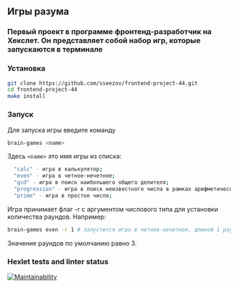 ## Игры разума

### Первый проект в программе фронтенд-разработчик на Хекслет. Он представляет собой набор игр, которые запускаются в терминале

### Установка

```bash
git clone https://github.com/sseezov/frontend-project-44.git
cd frontend-project-44
make install
```

### Запуск

Для запуска игры введите команду

```bash
brain-games <name>
```

Здесь `<name>` это имя игры из списка:

```bash
  "calc" - игра в калькулятор;
  "even" - игра в четное-нечетное;
  "gcd" - игра в поиск наибольшего общего делителя;
  "progression" - игра в поиск неизвестного числа в рамках арифметической прогрессии;
  "prime" - игра в простое число;
```

Игра принимает флаг -r с аргументом числового типа для установки количества раундов. Например:

```bash
brain-games even -r 1 # запустится игра в четное-нечетное, длиной 1 раунд
```

Значение раундов по умолчанию равно 3.

### Hexlet tests and linter status

[![Maintainability](https://api.codeclimate.com/v1/badges/21aa19ce9cb07c0c395b/maintainability)](https://codeclimate.com/github/sseezov/frontend-project-44/maintainability)
